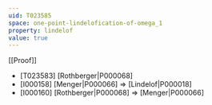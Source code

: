 ```yaml
---
uid: T023585
space: one-point-lindelofication-of-omega_1
property: lindelof
value: true
---
```

[[Proof]]

* [T023583] [Rothberger|P000068]
* [I000158] [Menger|P000066] => [Lindelof|P000018]
* [I000160] [Rothberger|P000068] => [Menger|P000066]

